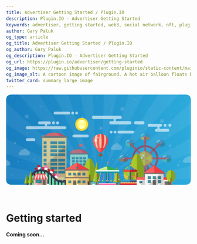 ```yaml
---
title: Advertiser Getting Started / Plugin.IO
description: Plugin.IO - Advertiser Getting Started
keywords: advertiser, getting started, web3, social network, nft, plugin.io, pluginio, NEKO, token, cryptocurrency, crypto
author: Gary Paluk
og_type: article
og_title: Advertiser Getting Started / Plugin.IO
og_author: Gary Paluk
og_description: Plugin.IO - Advertiser Getting Started
og_url: https://plugin.io/advertiser/getting-started
og_image: https://raw.githubusercontent.com/pluginio/static-content/main/lang/en/docs/v1/images/header_banner.png
og_image_alt: A cartoon image of fairground. A hot air balloon floats by through an open blue sky
twitter_card: summary_large_image
---
```


![A Plugin.IO branded banner that shows a young woman in front of a vivid blue background.](https://raw.githubusercontent.com/pluginio/static-content/main/lang/en/docs/v1/images/header_banner.png)

<br />

<h1>Getting started</h1>

<h4>Coming soon...</h4>